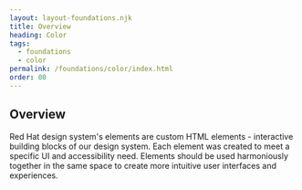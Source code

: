 ```yaml
---
layout: layout-foundations.njk
title: Overview
heading: Color
tags:
  - foundations
  - color
permalink: /foundations/color/index.html
order: 00
---
```



  ## Overview
  Red Hat design system's elements are custom HTML elements - interactive 
  building blocks of our design system. Each element was created to meet a 
  specific UI and accessibility need. Elements should be used harmoniously 
  together in the same space to create more intuitive user interfaces and 
  experiences.
